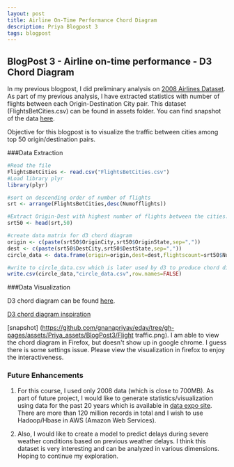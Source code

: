 ```yaml
---
layout: post
title: Airline On-Time Performance Chord Diagram
description: Priya Blogpost 3
tags: blogpost
---
```


## BlogPost 3 - Airline on-time performance - D3 Chord Diagram

In my previous blogpost, I did preliminary analysis on [2008 Airlines Dataset](http://stat-computing.org/dataexpo/2009/the-data.html). As part of my previous analysis, I have extracted statistics with number of flights between each Origin-Destination City pair. This dataset (FlightsBetCities.csv) can be found in assets folder. You can find snapshot of the data [here](https://github.com/gnanapriyav/edav/tree/gh-pages/assets/Priya_assets/BlogPost3/Datasnapshot.png).

Objective for this blogpost is to visualize the traffic between cities among top 50 origin/destination pairs.

###Data Extraction 
```r
#Read the file 
FlightsBetCities <- read.csv("FlightsBetCities.csv")
#Load library plyr
library(plyr)

#sort on descending order of number of flights
srt <- arrange(FlightsBetCities,desc(Numofflights))

#Extract Origin-Dest with highest number of flights between the cities. Extract only top 50 such pairs
srt50 <- head(srt,50)

#create data matrix for d3 chord diagram
origin <- c(paste(srt50$OriginCity,srt50$OriginState,sep=","))
dest <- c(paste(srt50$DestCity,srt50$DestState,sep=","))
circle_data <- data.frame(origin=origin,dest=dest,flightscount=srt50$Numofflights)

#write to circle_data.csv which is later used by d3 to produce chord diagram with details of flight counts between cities.
write.csv(circle_data,"circle_data.csv",row.names=FALSE)
```

###Data Visualization

D3 chord diagram can be found [here](https://github.com/gnanapriyav/edav/tree/gh-pages/assets/Priya_assets/BlogPost3/flights.html). 

[D3 chord diagram inspiration](http://www.delimited.io/blog/2013/12/8/chord-diagrams-in-d3)

[snapshot] (https://github.com/gnanapriyav/edav/tree/gh-pages/assets/Priya_assets/BlogPost3/Flight traffic.png). I am able to view the chord diagram in Firefox, but doesn't show up in google chrome. I guess there is some settings issue. Please view the visualization in firefox to enjoy the interactiveness.

### Future Enhancements
1. For this course, I used only 2008 data (which is close to 700MB). As part of future project, I would like to generate statistics/visualization using data for the past 20 years which is available in [data expo site](http://stat-computing.org/dataexpo/2009/). There are more than 120 million records in total and I wish to use Hadoop/Hbase in AWS (Amazon Web Services).

2. Also, I would like to create a model to predict delays during severe weather conditions based on previous weather delays. I think this dataset is very interesting and can be analyzed in various dimensions. Hoping to continue my exploration.


